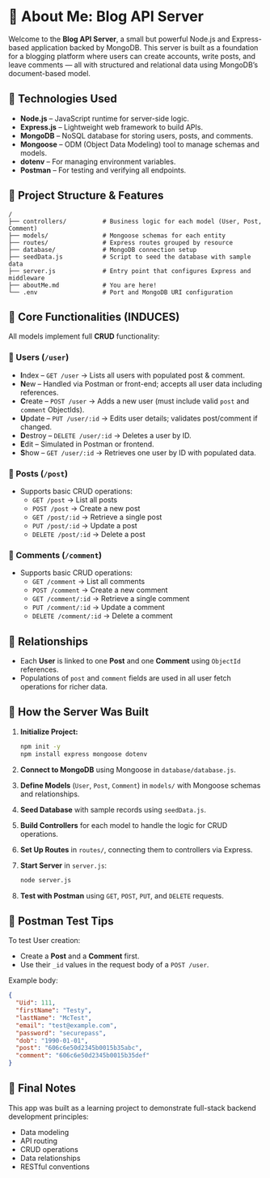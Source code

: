 
# 📘 About Me: Blog API Server

Welcome to the **Blog API Server**, a small but powerful Node.js and Express-based application backed by MongoDB. This server is built as a foundation for a blogging platform where users can create accounts, write posts, and leave comments — all with structured and relational data using MongoDB’s document-based model.

## 🔧 Technologies Used

- **Node.js** – JavaScript runtime for server-side logic.
- **Express.js** – Lightweight web framework to build APIs.
- **MongoDB** – NoSQL database for storing users, posts, and comments.
- **Mongoose** – ODM (Object Data Modeling) tool to manage schemas and models.
- **dotenv** – For managing environment variables.
- **Postman** – For testing and verifying all endpoints.

## 🧠 Project Structure & Features

```
/
├── controllers/          # Business logic for each model (User, Post, Comment)
├── models/               # Mongoose schemas for each entity
├── routes/               # Express routes grouped by resource
├── database/             # MongoDB connection setup
├── seedData.js           # Script to seed the database with sample data
├── server.js             # Entry point that configures Express and middleware
├── aboutMe.md            # You are here!
└── .env                  # Port and MongoDB URI configuration
```

## 🧩 Core Functionalities (INDUCES)

All models implement full **CRUD** functionality:

### 🧍 Users (`/user`)
- **I**ndex – `GET /user` → Lists all users with populated post & comment.
- **N**ew – Handled via Postman or front-end; accepts all user data including references.
- **C**reate – `POST /user` → Adds a new user (must include valid `post` and `comment` ObjectIds).
- **U**pdate – `PUT /user/:id` → Edits user details; validates post/comment if changed.
- **D**estroy – `DELETE /user/:id` → Deletes a user by ID.
- **E**dit – Simulated in Postman or frontend.
- **S**how – `GET /user/:id` → Retrieves one user by ID with populated data.

### 📝 Posts (`/post`)
- Supports basic CRUD operations:
  - `GET /post` → List all posts
  - `POST /post` → Create a new post
  - `GET /post/:id` → Retrieve a single post
  - `PUT /post/:id` → Update a post
  - `DELETE /post/:id` → Delete a post

### 💬 Comments (`/comment`)
- Supports basic CRUD operations:
  - `GET /comment` → List all comments
  - `POST /comment` → Create a new comment
  - `GET /comment/:id` → Retrieve a single comment
  - `PUT /comment/:id` → Update a comment
  - `DELETE /comment/:id` → Delete a comment

## 🔗 Relationships

- Each **User** is linked to one **Post** and one **Comment** using `ObjectId` references.
- Populations of `post` and `comment` fields are used in all user fetch operations for richer data.

## 🚀 How the Server Was Built

1. **Initialize Project:**
   ```bash
   npm init -y
   npm install express mongoose dotenv
   ```

2. **Connect to MongoDB** using Mongoose in `database/database.js`.

3. **Define Models** (`User`, `Post`, `Comment`) in `models/` with Mongoose schemas and relationships.

4. **Seed Database** with sample records using `seedData.js`.

5. **Build Controllers** for each model to handle the logic for CRUD operations.

6. **Set Up Routes** in `routes/`, connecting them to controllers via Express.

7. **Start Server** in `server.js`:
   ```bash
   node server.js
   ```

8. **Test with Postman** using `GET`, `POST`, `PUT`, and `DELETE` requests.

## 🧪 Postman Test Tips

To test User creation:
- Create a **Post** and a **Comment** first.
- Use their `_id` values in the request body of a `POST /user`.

Example body:
```json
{
  "Uid": 111,
  "firstName": "Testy",
  "lastName": "McTest",
  "email": "test@example.com",
  "password": "securepass",
  "dob": "1990-01-01",
  "post": "606c6e50d2345b0015b35abc",
  "comment": "606c6e50d2345b0015b35def"
}
```

## 📌 Final Notes

This app was built as a learning project to demonstrate full-stack backend development principles:
- Data modeling
- API routing
- CRUD operations
- Data relationships
- RESTful conventions

